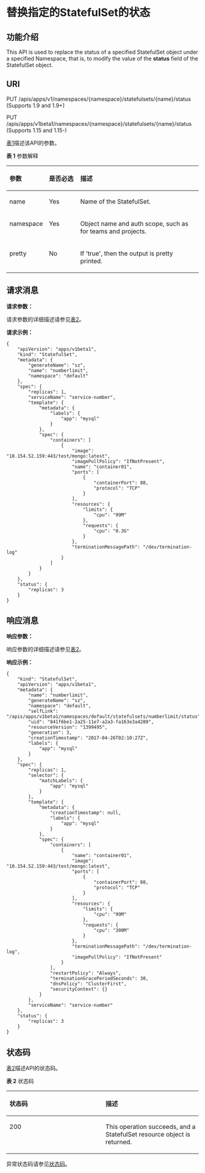 # 替换指定的StatefulSet的状态<a name="cce_02_0151"></a>

## 功能介绍<a name="section50502051"></a>

This API is used to replace the status of a specified StatefulSet object under a specified Namespace, that is, to modify the value of the  **status**  field of the StatefulSet object.

## URI<a name="section51865283"></a>

PUT /apis/apps/v1/namespaces/\{namespace\}/statefulsets/\{name\}/status \(Supports 1.9 and 1.9+\)

PUT /apis/apps/v1beta1/namespaces/\{namespace\}/statefulsets/\{name\}/status \(Supports 1.15 and 1.15-\)

[表1](#d0e39176)描述该API的参数。

**表 1**  参数解释

<a name="d0e39176"></a>
<table><thead align="left"><tr id="row55394367"><th class="cellrowborder" valign="top" width="20.407959204079592%" id="mcps1.2.4.1.1"><p id="p65652297517"><a name="p65652297517"></a><a name="p65652297517"></a>参数</p>
</th>
<th class="cellrowborder" valign="top" width="16.328367163283673%" id="mcps1.2.4.1.2"><p id="p165661629135114"><a name="p165661629135114"></a><a name="p165661629135114"></a>是否必选</p>
</th>
<th class="cellrowborder" valign="top" width="63.26367363263674%" id="mcps1.2.4.1.3"><p id="p14567629115114"><a name="p14567629115114"></a><a name="p14567629115114"></a>描述</p>
</th>
</tr>
</thead>
<tbody><tr id="row56690650"><td class="cellrowborder" valign="top" width="20.407959204079592%" headers="mcps1.2.4.1.1 "><p id="p28539942"><a name="p28539942"></a><a name="p28539942"></a>name</p>
</td>
<td class="cellrowborder" valign="top" width="16.328367163283673%" headers="mcps1.2.4.1.2 "><p id="p30033962"><a name="p30033962"></a><a name="p30033962"></a>Yes</p>
</td>
<td class="cellrowborder" valign="top" width="63.26367363263674%" headers="mcps1.2.4.1.3 "><p id="p16831887"><a name="p16831887"></a><a name="p16831887"></a>Name of the StatefulSet.</p>
</td>
</tr>
<tr id="row17269261"><td class="cellrowborder" valign="top" width="20.407959204079592%" headers="mcps1.2.4.1.1 "><p id="p56632934"><a name="p56632934"></a><a name="p56632934"></a>namespace</p>
</td>
<td class="cellrowborder" valign="top" width="16.328367163283673%" headers="mcps1.2.4.1.2 "><p id="p23864947"><a name="p23864947"></a><a name="p23864947"></a>Yes</p>
</td>
<td class="cellrowborder" valign="top" width="63.26367363263674%" headers="mcps1.2.4.1.3 "><p id="p54012573"><a name="p54012573"></a><a name="p54012573"></a>Object name and auth scope, such as for teams and projects.</p>
</td>
</tr>
<tr id="row16351112"><td class="cellrowborder" valign="top" width="20.407959204079592%" headers="mcps1.2.4.1.1 "><p id="p49371687"><a name="p49371687"></a><a name="p49371687"></a>pretty</p>
</td>
<td class="cellrowborder" valign="top" width="16.328367163283673%" headers="mcps1.2.4.1.2 "><p id="p39683735"><a name="p39683735"></a><a name="p39683735"></a>No</p>
</td>
<td class="cellrowborder" valign="top" width="63.26367363263674%" headers="mcps1.2.4.1.3 "><p id="p60265984"><a name="p60265984"></a><a name="p60265984"></a>If 'true', then the output is pretty printed.</p>
</td>
</tr>
</tbody>
</table>

## 请求消息<a name="section64134368"></a>

**请求参数：**

请求参数的详细描述请参见[表2](创建StatefulSet.md#d0e37568)。

**请求示例：**

```
{
    "apiVersion": "apps/v1beta1",
    "kind": "StatefulSet",
    "metadata": {
        "generateName": "sz",
        "name": "numberlimit",
        "namespace": "default"
    },
    "spec": {
        "replicas": 1,
        "serviceName": "service-number",
        "template": {
            "metadata": {
                "labels": {
                    "app": "mysql"
                }
            },
            "spec": {
                "containers": [
                    {
                        "image": "10.154.52.159:443/test/mongo:latest",
                        "imagePullPolicy": "IfNotPresent",
                        "name": "container01",
                        "ports": [
                            {
                                "containerPort": 80,
                                "protocol": "TCP"
                            }
                        ],
                        "resources": {
                            "limits": {
                                "cpu": "99M"
                            },
                            "requests": {
                                "cpu": "0.3G"
                            }
                        },
                        "terminationMessagePath": "/dev/termination-log"
                    }
                ]
            }
        }
    },
    "status": {
        "replicas": 3
    }
}
```

## 响应消息<a name="section40338403"></a>

**响应参数：**

响应参数的详细描述请参见[表2](创建StatefulSet.md#d0e37568)。

**响应示例：**

```
{
    "kind": "StatefulSet",
    "apiVersion": "apps/v1beta1",
    "metadata": {
        "name": "numberlimit",
        "generateName": "sz",
        "namespace": "default",
        "selfLink": "/apis/apps/v1beta1/namespaces/default/statefulsets/numberlimit/status",
        "uid": "841f6be1-2a25-11e7-a2a3-fa163e3a4289",
        "resourceVersion": "1399495",
        "generation": 3,
        "creationTimestamp": "2017-04-26T02:10:27Z",
        "labels": {
            "app": "mysql"
        }
    },
    "spec": {
        "replicas": 1,
        "selector": {
            "matchLabels": {
                "app": "mysql"
            }
        },
        "template": {
            "metadata": {
                "creationTimestamp": null,
                "labels": {
                    "app": "mysql"
                }
            },
            "spec": {
                "containers": [
                    {
                        "name": "container01",
                        "image": "10.154.52.159:443/test/mongo:latest",
                        "ports": [
                            {
                                "containerPort": 80,
                                "protocol": "TCP"
                            }
                        ],
                        "resources": {
                            "limits": {
                                "cpu": "99M"
                            },
                            "requests": {
                                "cpu": "300M"
                            }
                        },
                        "terminationMessagePath": "/dev/termination-log",
                        "imagePullPolicy": "IfNotPresent"
                    }
                ],
                "restartPolicy": "Always",
                "terminationGracePeriodSeconds": 30,
                "dnsPolicy": "ClusterFirst",
                "securityContext": {}
            }
        },
        "serviceName": "service-number"
    },
    "status": {
        "replicas": 3
    }
}
```

## 状态码<a name="section27501309"></a>

[表2](#d0e39265)描述API的状态码。

**表 2**  状态码

<a name="d0e39265"></a>
<table><thead align="left"><tr id="row18495904"><th class="cellrowborder" valign="top" width="50%" id="mcps1.2.3.1.1"><p id="p21773275"><a name="p21773275"></a><a name="p21773275"></a>状态码</p>
</th>
<th class="cellrowborder" valign="top" width="50%" id="mcps1.2.3.1.2"><p id="p18804863"><a name="p18804863"></a><a name="p18804863"></a>描述</p>
</th>
</tr>
</thead>
<tbody><tr id="row46798898"><td class="cellrowborder" valign="top" width="50%" headers="mcps1.2.3.1.1 "><p id="p32614431"><a name="p32614431"></a><a name="p32614431"></a>200</p>
</td>
<td class="cellrowborder" valign="top" width="50%" headers="mcps1.2.3.1.2 "><p id="p24523244"><a name="p24523244"></a><a name="p24523244"></a>This operation succeeds, and a StatefulSet resource object is returned.</p>
</td>
</tr>
</tbody>
</table>

异常状态码请参见[状态码](状态码.md)。

